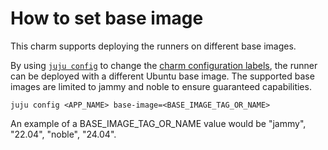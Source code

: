 # How to set base image

This charm supports deploying the runners on different base images.

By using [`juju config`](https://juju.is/docs/juju/juju-config) to change the
[charm configuration labels](https://charmhub.io/github-runner/configure#base-image), the runner
can be deployed with a different Ubuntu base image. The supported base images are limited to jammy
and noble to ensure guaranteed capabilities.

```shell
juju config <APP_NAME> base-image=<BASE_IMAGE_TAG_OR_NAME>
```

An example of a BASE_IMAGE_TAG_OR_NAME value would be "jammy", "22.04", "noble", "24.04".
